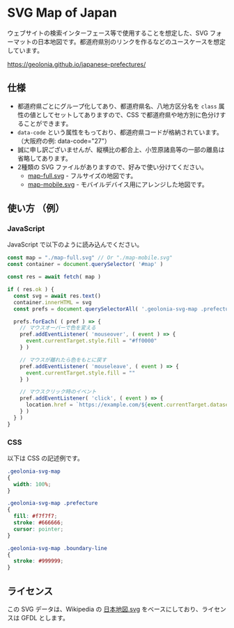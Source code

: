 # SVG Map of Japan

ウェブサイトの検索インターフェース等で使用することを想定した、SVG フォーマットの日本地図です。都道府県別のリンクを作るなどのユースケースを想定しています。

https://geolonia.github.io/japanese-prefectures/

## 仕様

* 都道府県ごとにグループ化してあり、都道府県名、八地方区分名を `class` 属性の値としてセットしてありますので、CSS で都道府県や地方別に色分けすることができます。
* `data-code` という属性をもっており、都道府県コードが格納されています。（大阪府の例: data-code="27"）
* 誠に申し訳ございませんが、縦横比の都合上、小笠原諸島等の一部の離島は省略してあります。
* 2種類の SVG ファイルがありますので、好みで使い分けてください。
  * [map-full.svg](https://github.com/geolonia/japanese-prefectures/blob/master/map-full.svg) - フルサイズの地図です。
  * [map-mobile.svg](https://github.com/geolonia/japanese-prefectures/blob/master/map-mobile.svg) - モバイルデバイス用にアレンジした地図です。

## 使い方 （例）

### JavaScript

JavaScript で以下のように読み込んでください。

```javascript
const map = "./map-full.svg" // Or "./map-mobile.svg"
const container = document.querySelector( '#map' )

const res = await fetch( map )

if ( res.ok ) {
  const svg = await res.text()
  container.innerHTML = svg
  const prefs = document.querySelectorAll( '.geolonia-svg-map .prefecture' )

  prefs.forEach( ( pref ) => {
    // マウスオーバーで色を変える
    pref.addEventListener( 'mouseover', ( event ) => {
      event.currentTarget.style.fill = "#ff0000"
    } )

    // マウスが離れたら色をもとに戻す
    pref.addEventListener( 'mouseleave', ( event ) => {
      event.currentTarget.style.fill = ""
    } )

    // マウスクリック時のイベント
    pref.addEventListener( 'click', ( event ) => {
      location.href = `https://example.com/${event.currentTarget.dataset.code}` // 例（大阪）: https://example.com/27
    } )
  } )
}
```

### CSS

以下は CSS の記述例です。

```css
.geolonia-svg-map
{
  width: 100%;
}

.geolonia-svg-map .prefecture
{
  fill: #f7f7f7;
  stroke: #666666;
  cursor: pointer;
}

.geolonia-svg-map .boundary-line
{
  stroke: #999999;
}
```

## ライセンス

この SVG データは、Wikipedia の [日本地図.svg](https://ja.wikipedia.org/wiki/%E3%83%95%E3%82%A1%E3%82%A4%E3%83%AB:%E6%97%A5%E6%9C%AC%E5%9C%B0%E5%9B%B3.svg) をベースにしており、ライセンスは GFDL とします。

